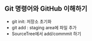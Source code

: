 ## Git 명령어와 GitHub 이해하기
* git init: 저장소 초기화
* git add : staging area에 파일 추가
* SourceTree에서 add/commmit 하기